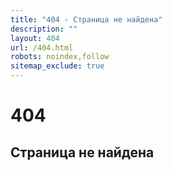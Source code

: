 ```yaml
---
title: "404 - Страница не найдена"
description: ""
layout: 404
url: /404.html
robots: noindex,follow
sitemap_exclude: true
---
```


<div class="text-center py-5">
  <h1 class="display-1">404</h1>
  <h2>Страница не найдена</h2>
</div>
